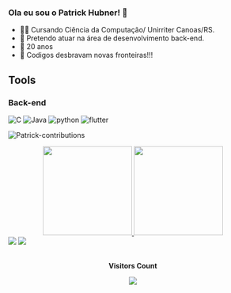 ### Ola eu sou o Patrick Hubner! 👋
- 👨‍💻 Cursando Ciência da Computação/ Unirriter Canoas/RS.
- 🌱 Pretendo atuar na área de desenvolvimento back-end.
- 🤔 20 anos
- 💬 Codigos desbravam novas fronteiras!!!
## Tools

### Back-end
![C](https://img.shields.io/badge/C-43853D?style=for-the-badge&logo=c&logoColor=white)
![Java](https://img.shields.io/badge/Java-43853D?style=for-the-badge&logo=java&logoColor=white)
![python](https://img.shields.io/badge/Python-43853D?style=for-the-badge&logo=python&logoColor=white)
![flutter](https://img.shields.io/badge/Flutter-43853D?style=for-the-badge&logo=Flutter&logoColor=white)

![Patrick-contributions](https://activity-graph.herokuapp.com/graph?username=PatrickHubner&theme=react-dark)
<div align="center">
  <a href="https://github.com/PatrickHubner">
  <img height="180em" src="https://github-readme-stats.vercel.app/api?username=PatrickHubner&show_icons=true&theme=chartreuse-dark&include_all_commits=true&count_private=true"/>
  <img height="180em" src="https://github-readme-stats.vercel.app/api/top-langs/?username=PatrickHubner&layout=compact&langs_count=7&theme=chartreuse-dark"/>
</div>


  <div> 
  <a href="https://www.instagram.com/patrick__hubnerr" target="_blank"><img src="https://img.shields.io/badge/-Instagram-%23E4405F?style=for-the-badge&logo=instagram&logoColor=white" target="_blank"></a>
  <a href = "mailto:workpatrickhubner@gmail.com"><img src="https://img.shields.io/badge/-Gmail-%23333?style=for-the-badge&logo=gmail&logoColor=white" target="_blank"></a
</div> 
    <div align="center">
<br><p align="centre"><b>Visitors Count</b></p>  
<p align="center"><img align="center" src="https://profile-counter.glitch.me/PatrickHubner/count.svg" /></p> 
      <br></div>
  
  
  
  
  
